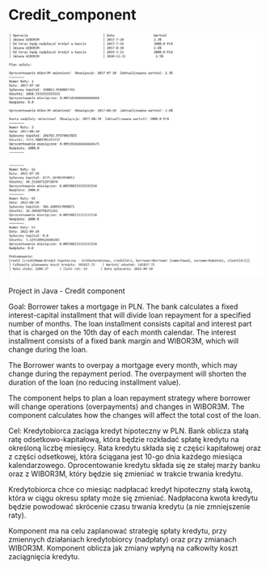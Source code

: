# Credit_component

![alt text](https://github.com/MaksymilianKaminski/Credit_component/blob/c59e0e6134d9f2fc6989c33bdef3cd43afe5d5e8/bank_component.jpg)

Project in Java - Credit component

Goal:
Borrower takes a mortgage in PLN. The bank calculates a fixed interest-capital installment that will divide loan repayment for a specified number of months. The loan installment consists capital and interest part that is charged on the 10th day of each month calendar. The interest installment consists of a fixed bank margin and WIBOR3M, which will change during the loan.

The Borrower wants to overpay a mortgage every month, which may change during the repayment period. The overpayment will shorten the duration of the loan (no reducing installment value).

The component helps to plan a loan repayment strategy where borrower will change operations (overpayments) and changes in WIBOR3M. The component calculates how the changes will affect the total cost of the loan.

Cel:
Kredytobiorca zaciąga kredyt hipoteczny w PLN. Bank oblicza stałą ratę odsetkowo-kapitałową, która będzie rozkładać spłatę kredytu na określoną liczbę miesięcy. Rata kredytu składa się z części kapitałowej oraz z części odsetkowej, która ściągana jest 10-go dnia każdego miesiąca kalendarzowego. Oprocentowanie kredytu składa się ze stałej marży banku oraz z WIBOR3M, który będzie się zmieniać w trakcie trwania kredytu. 

Kredytobiorca chce co miesiąc nadpłacać kredyt hipoteczny stałą kwotą, która w ciągu okresu spłaty może się zmieniać. Nadpłacona kwota kredytu będzie powodować skrócenie czasu trwania kredytu (a nie zmniejszenie raty). 

Komponent ma na celu zaplanować strategię spłaty kredytu, przy zmiennych działaniach kredytobiorcy (nadpłaty) oraz przy zmianach WIBOR3M. Komponent oblicza jak zmiany wpłyną na całkowity koszt zaciągnięcia kredytu.

